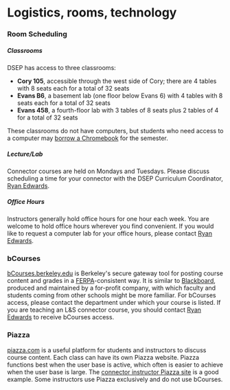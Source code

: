 # Logistics, rooms, technology

### Room Scheduling

##### Classrooms

DSEP has access to three classrooms:

<!-- are these all the classrooms -->

* **Cory 105**, accessible through the west side of Cory; there are 4 tables with 8 seats each for a total of 32 seats
* **Evans B6**, a basement lab \(one floor below Evans 6\) with 4 tables with 8 seats each for a total of 32 seats
* **Evans 458**, a fourth-floor lab with 3 tables of 8 seats plus 2 tables of 4 for a total of 32 seats

These classrooms do not have computers, but students who need access to a computer may [borrow a Chromebook](/technology/computer-resources.md) for the semester.

##### Lecture/Lab

Connector courses are held on Mondays and Tuesdays. Please discuss scheduling a time for your connector with the DSEP Curriculum Coordinator, [Ryan Edwards](mailto:ryanedw@berkeley.edu).

##### Office Hours

Instructors generally hold office hours for one hour each week. You are welcome to hold office hours wherever you find convenient. If you would like to request a computer lab for your office hours, please contact [Ryan Edwards](mailto:ryanedw@berkeley.edu).

### bCourses

[bCourses.berkeley.edu](https://bcourses.berkeley.edu/) is Berkeley's secure gateway tool for posting course content and grades in a [FERPA](http://registrar.berkeley.edu/academic-policies-procedures/ferpa)-consistent way. It is similar to [Blackboard](http://www.blackboard.com/), produced and maintained by a for-profit company, with which faculty and students coming from other schools might be more familiar. For bCourses access, please contact the department under which your course is listed. If you are teaching an L&S connector course, you should contact [Ryan Edwards](mailto:ryanedw@berkeley.edu) to receive bCourses access.

### Piazza

[piazza.com](https://piazza.com/) is a useful platform for students and instructors to discuss course content. Each class can have its own Piazza website. Piazza functions best when the user base is active, which often is easier to achieve when the user base is large. The [connector instructor Piazza site](https://piazza.com/berkeley/other/cs97) is a good example. Some instructors use Piazza exclusively and do not use bCourses.

